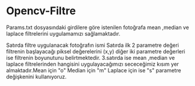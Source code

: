 # Opencv-Filtre
Params.txt dosyasındaki girdilere göre istenilen fotoğrafa mean ,median ve laplace filtrelerini uygulamamızı sağlamaktadır.

Satırda filtre uygulanacak fotoğrafın ismi
Satırda ilk 2 parametre değeri filtrenin başlayacağı piksel değerelerini (x,y) diğer iki parametre değerleri ise filtrenin boyunutunu belirtmektedir.
3.satırda ise mean ,median ve laplace filtrelerinden hangisini uygulayacağımızı sececeğimiz kısım yer almaktadır.Mean için "o" Median için "m" Laplace için ise "s" parametre değişkenini kullanıyoruz.
